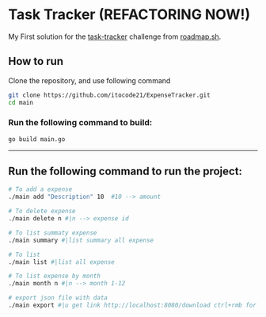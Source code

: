 # Task Tracker (REFACTORING NOW!)

My First solution for the  [task-tracker](https://roadmap.sh/projects/expense-tracker) challenge from [roadmap.sh](https://roadmap.sh/).


## How to run

Clone the repository, and use following command

```bash
git clone https://github.com/itocode21/ExpenseTracker.git
cd main
```




### Run the following command to build:

```bash
go build main.go
```
-----------------------------

## Run the following command to  run the project:
```bash
# To add a expense
./main add "Description" 10  #10 --> amount 

# To delete expense
./main delete n #|n --> expense id

# To list summaty expense
./main summary #|list summary all expense

# To list
./main list #|list all expense

# To list expense by month
./main month n #|n --> month 1-12

# export json file with data
./main export #|u get link http://localhost:8080/download ctrl+rmb for dowloand. ctrl+c for exit


```
